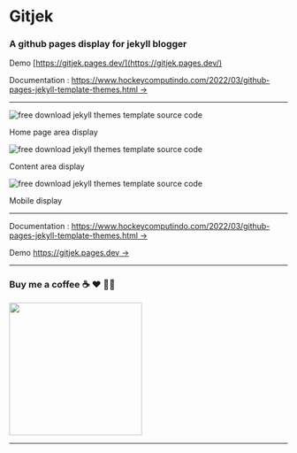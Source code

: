# Gitjek

### A github pages display for jekyll blogger

Demo [https://gitjek.pages.dev/](https://gitjek.pages.dev/)

Documentation : [https://www.hockeycomputindo.com/2022/03/github-pages-jekyll-template-themes.html →](https://www.hockeycomputindo.com/2022/03/github-pages-jekyll-template-themes.html)

------------------------

![free download jekyll themes template source code](https://blogger.googleusercontent.com/img/b/R29vZ2xl/AVvXsEjFdcJkhsuI3dBm0qWmJov0Gj01bAyr_ZNodKfZcuxAswRHLsyg0IyPSnG5cckhcb0gC3xMSPtmujDtkKZ3Ed7HUBFz6xxXewRMLQjvxk7F0TY_5G1uVKSf0tMn20A1V0UGecE8gWfHlsw8mN9ED9g2HdX1hpXvyKBy9-9TXFChidu7EFCqqzQCFUH1vA/s1349/Github%20Pages%20Jekyll%20template%20themes%20free%20download%20source%20code%20gratis%20(1).png)

Home page area display

![free download jekyll themes template source code](https://blogger.googleusercontent.com/img/b/R29vZ2xl/AVvXsEhe1KyCkTYIPBvxksgDpAAA8yKrac3n9Vnzt9c7eCdZ43PaawWHJBKcpllA1ZBPn3clDK6C4X4iASMxs8BNc6001DFI5wbVXePju-yTfWpwQv3V6CsH_t2Vkr-b3FRiC7iYvZ7FarICezhigUCuCafdKoO6Roa4Fwwiqcn3vfx9tXSBvKXCGiyHpeiPdQ/s1349/Github%20Pages%20Jekyll%20template%20themes%20free%20download%20source%20code%20gratis%20(2).png)

Content area display


![free download jekyll themes template source code](https://blogger.googleusercontent.com/img/b/R29vZ2xl/AVvXsEjLWzhYhmC4aNOMSGEpBUyqrYk7t8arMQAAjZZ87HJXKHI3mQlAGBCyJx1jPXexJNTEOWMDngzDdaVQi_mSCNAzU_66ivHC00iWgCioCyUrI4o1xdZOBNI7lb2AJVArNtKoyReUA6LGyX5xT_MaEC2G68kkg5u6Tb16eMKqK8QxAvdj_0FjzTZmsSHsCQ/s674/Github%20Pages%20Jekyll%20template%20themes%20free%20download%20source%20code%20gratis%20(3).png)

Mobile display

----------------------------------


Documentation : [https://www.hockeycomputindo.com/2022/03/github-pages-jekyll-template-themes.html →](https://www.hockeycomputindo.com/2022/03/github-pages-jekyll-template-themes.html)


Demo [https://gitjek.pages.dev →](https://gitjek.pages.dev/)


--------------------------------------------------------------------------------------------------------------------


### Buy me a coffee ☕️ ❤️  ✌🏻 

<a href="https://www.buymeacoffee.com/axcora"><img width="240" src="https://blogger.googleusercontent.com/img/b/R29vZ2xl/AVvXsEgIA9HMwkK8kr7uRwVNxnhXsLQsJHxQQYVSzqCAaK58OpJOiTlzbIX7eEwS_VpJ3oEG-xrmVEl2WKqGvB_o-KjyBGTbbjFHM_bN2Jce9g3FTnt2ZJViwcvB9DHPOKPEMCl7jTQRVWKPw_ETloH7_CK8Xr09SSNNx22xnfGjViwdEsGtR-yGrLmr-JUGHA/s1090/bmc-button.png"/></a>

--------------------------------------------------------------------------------------------------------------------


